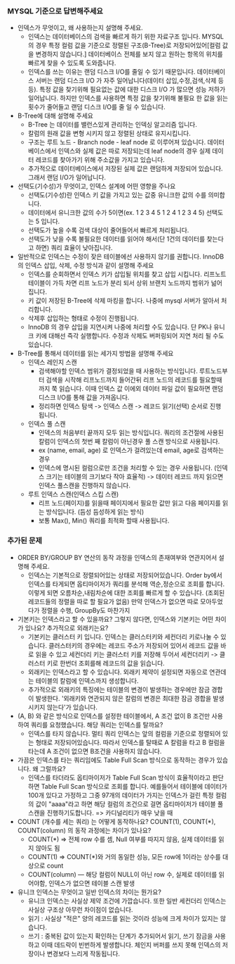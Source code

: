 ### MYSQL 기준으로 답변해주세요

- 인덱스가 무엇이고, 왜 사용하는지 설명해 주세요.
  - 인덱스는 데이터베이스의 검색을 빠르게 하기 위한 자료구조 입니다. MYSQL의 경우 특정 컬럼 값을 기준으로 정렬된 구조(B-Tree)로 저장되어있어[컬럼 값을 변경하지 않습니다.] 데이터베이스 전체를 보지 않고 원하는 항목의 위치를 빠르게 찾을 수 있도록 도와줍니다.
  - 인덱스를 쓰는 이유는 랜덤 디스크 I/O를 줄일 수 있기 때문입니다. 데이터베이스 서버는 랜덤 디스크 I/O 가 자주 일어납니다(데이터 삽입,수정,검색,삭제 등등). 특정 값을 찾기위해 필요없는 값에 대한 디스크 I/O 가 많으면 성능 저하가 일어납니다. 하지만 인덱스를 사용하면 특정 값을 찾기위해 불필요 한 값을 읽는 횟수가 줄어들고 랜덤 디스크 I/O를 줄 일 수 있습니다.
- B-Tree에 대해 설명해 주세요
  - B-Tree 는 데이터를 밸런스있게 관리하는 인덱싱 알고리즘 입니다.
  - 칼럼의 원래 값을 변형 시키지 않고 정렬된 상태로 유지시킵니다.
  - 구조는 루트 노드 - Branch node - leaf node 로 이루어져 있습니다. 데이터 베이스에서 인덱스와 실제 값은 따로 저장되는데 leaf node의 경우 실제 데이터 레코드를 찾아가기 위해 주소값을 가지고 있습니다.
  - 추가적으로 데이터베이스에서 저장된 실제 값은 랜덤하게 저장되어 있습니다. 그래서 랜덤 I/O가 일어납니다.
- 선택도(기수성)가 무엇이고, 인덱스 설계에 어떤 영향을 주나요
  - 선택도(기수성)란 인덱스 키 값을 가지고 있는 값중 유니크한 값의 수를 의미합니다.
  - 데이터에서 유니크한 값의 수가 5이면(ex. 1 2 3 4 5 1 2 4 1 2 3 4 5) 선택도는 5 입니다.
  - 선택도가 높을 수록 검색 대상이 줄어들어서 빠르게 처리됩니다.
  - 선택도가 낮을 수록 불필요한 데이터를 읽어야 해서(단 1건의 데이터를 찾는다고 하면) 쿼리 효율이 낮아집니다.
- 일반적으로 인덱스는 수정이 잦은 테이블에선 사용하지 않기를 권합니다. InnoDB의 인덱스 삽입, 삭제, 수정 방식과 같이 설명해 주세요
  - 인덱스를 순회하면서 인덱스 키가 삽입될 위치를 찾고 삽입 시킵니다. 리프노트 테이블이 가득 차면 리프 노드가 분리 되서 상위 브랜치 노드까지 범위가 넒어 집니다.
  - 키 값이 저장된 B-Tree에 삭제 마킹을 합니다. 나중에 mysql 서버가 알아서 처리합니다.
  - 삭제후 삽입하는 형태로 수정이 진행됩니다.
  - InnoDB 의 경우 삽입을 지연시켜 나중에 처리할 수도 있습니다. 단 PK나 유니크 키에 대해선 즉각 실행합니다. 수정과 삭제도 버퍼링되어 지연 처리 될 수도 있습니다.
- B-Tree를 통해서 데이터를 읽는 세가지 방법을 설명해 주세요
  - 인덱스 레인지 스캔
    - 검색해야할 인덱스 범위가 결정되었을 때 사용하는 방식입니다. 루트노드부터 검색을 시작해 리프노드까지 들어간뒤 리프 노드의 레코드를 필요할때 까지 쭉 읽습니다. 이때 인덱스 값 이에외 데이터 파일 값이 필요하면 랜덤 디스크 I/O를 통해 값을 가져옵니다.
    - 정리하면 인덱스 탐색 -> 인덱스 스캔 -> 레코드 읽기(선택) 순서로 진행 됩니다.
  - 인덱스 풀 스캔
    - 인덱스의 처음부터 끝까지 모두 읽는 방식입니다. 쿼리의 조건절에 사용된 칼럼이 인덱스의 첫번 째 칼럼이 아닌경우 풀 스캔 방식으로 사용됩니다.
    - ex (name, email, age) 로 인덱스가 걸려있는데 email, age로 검색하는 경우
    - 인덱스에 명시된 컬럼으로만 조건을 처리할 수 있는 경우 사용됩니다. (인덱스 크기는 테이블의 크기보다 작아 효율적) -> 데이터 레코드 까지 읽으면 인덱스 풀스캔을 진행하지 않습니다.
  - 루트 인덱스 스캔(인덱스 스킵 스캔)
    - 리프 노드(페이지)를 읽을때 페이지에서 필요한 값만 읽고 다음 페이지를 읽는 방식입니다. (듬성 듬성하게 읽는 방식)
    - 보통 Max(), Min() 쿼리를 최적화 할때 사용됩니다.
  
### 추가된 문제 
  - ORDER BY/GROUP BY 연산의 동작 과정을 인덱스의 존재여부와 연관지어서 설명해 주세요.
    - 인덱스는 기본적으로 정렬되어있는 상태로 저장되어있습니다. Order by에서 인덱스를 타게되면 옵티마이저가 쿼리를 분석해 역순,정순으로 조회를 합니다. 이렇게 되면 오름차순,내림차순에 대한 조회를 빠르게 할 수 있습니다. (조회된 레코드들의 정렬을 따로 할 필요가 없음) 만약 인덱스가 없으면 따로 모아두었다가 정렬을 수행, GroupBy도 마찬가지
  - 기본키는 인덱스라고 할 수 있을까요? 그렇지 않다면, 인덱스와 기본키는 어떤 차이가 있나요? 추가적으로 외래키는요?
    - 기본키는 클러스터 키 입니다. 인덱스는 클러스터키와 세컨더리 키로나눌 수 있습니다. 클러스터키의 경우에는 레코드 주소가 저장되어 있어서 레코드 값을 바로 읽을 수 있고 세컨더리 키는 클러스터 키를 저장해 두어서 세컨더리키 -> 클러스터 키로 한번더 조회를해 레코드의 값을 읽습니다.
    - 외래키는 인덱스라고 할 수 있습니다. 외래키 제약이 설정되면 자동으로 연관데는 테이블의 칼럼에 인덱스까지 생성합니다.
    - 추가적으로 외래키의 특징에는 테이블의 변경이 발생하는 경우에만 잠금 경합이 발생한다. '외래키와 연관되지 않은 칼럼의 변경은 최대한 잠금 경합을 발생시키지 않는다'가 있습니다.
  - (A, B) 와 같은 방식으로 인덱스를 설정한 테이블에서, A 조건 없이 B 조건만 사용하여 쿼리를 요청했습니다. 해당 쿼리는 인덱스를 탈까요?
    - 인덱스를 타지 않습니다. 멀티 쿼리 인덱스는 앞의 컬럼을 기준으로 정렬되어 있는 형태로 저장되어있습니다. 따라서 인덱스를 탈때로 A 칼럼을 타고 B 컬럼을 타는데 A 조건이 없으면 B조건을 사용하지 않습니다.
  - 가끔은 인덱스를 타는 쿼리임에도 Table Full Scan 방식으로 동작하는 경우가 있습니다. 왜 그럴까요?
    - 인덱스를 타더라도 옵티마이저가 Table Full Scan 방식이 효율적이라고 판단하면 Table Full Scan 방식으로 조회를 합니다. 예를들어서 테이블에 데이터가 100개 있다고 가정하고 그중 97개의 데이터가 가지는 인덱스가 걸린 특정 컬럼의 값이 "aaaa"라고 하면 해당 컬럼의 조건으로 걸면 옵티마이저가 테이블 풀 스캔을 진행하기도합니다. => 카디널리티가 매우 낮을 때
  - COUNT (개수를 세는 쿼리) 는 어떻게 동작하나요? COUNT(1), COUNT(*), COUNT(column) 의 동작 과정에는 차이가 있나요?
    - COUNT(*) => 전체 row 수를 셈, Null 여부를 따지지 않음, 실제 데이터를 읽지 않아도 됨
    - COUNT(1) => COUNT(*)와 거의 동일한 성능, 모든 row에 1이라는 상수를 대상으로 count
    - COUNT(column) — 해당 컬럼이 NULL이 아닌 row 수, 실제로 데이터를 읽어야함, 인덱스가 없으면 테이블 스캔 발생
  - 유니크 인덱스는 무엇이고 일반 인덱스의 차이는 뭔가요?
    - 유니크 인덱스는 사실상 제약 조건에 가깝습니다. 또한 일반 세컨더리 인덱스는 사실상 구조상 아무런 차이점이 없습니다.  
    - 읽기 : 사실상 "적은" 양의 레코드를 읽는 것이라 성능에 크게 차이가 있지는 않습니다.
    - 쓰기 : 중복된 값이 있는지 확인하는 단계가 추가되어서 읽기, 쓰기 잠금을 사용하고 이때 데드락이 빈번하게 발생합니다. 체인지 버퍼를 쓰지 못해 인덱스의 저장이나 변경보다 느리게 작동됩니다.
    